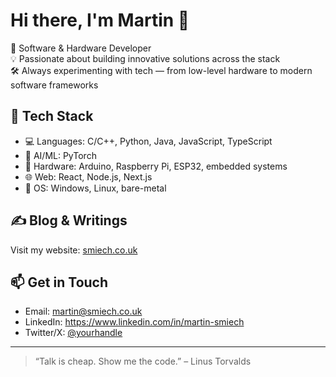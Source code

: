 # Hi there, I'm Martin 👋

🚀 Software & Hardware Developer  
💡 Passionate about building innovative solutions across the stack  
🛠️ Always experimenting with tech — from low-level hardware to modern software frameworks

## 🧰 Tech Stack

- 💻 Languages: C/C++, Python, Java, JavaScript, TypeScript
- 🧠 AI/ML: PyTorch
- 🔧 Hardware: Arduino, Raspberry Pi, ESP32, embedded systems
- 🌐 Web: React, Node.js, Next.js
- 🐧 OS: Windows, Linux, bare-metal

## ✍️ Blog & Writings

Visit my website: [smiech.co.uk](https://smiech.co.uk)

## 📫 Get in Touch

- Email: martin@smiech.co.uk  
- LinkedIn: https://www.linkedin.com/in/martin-smiech  
- Twitter/X: [@yourhandle](#)

---

> “Talk is cheap. Show me the code.” – Linus Torvalds
